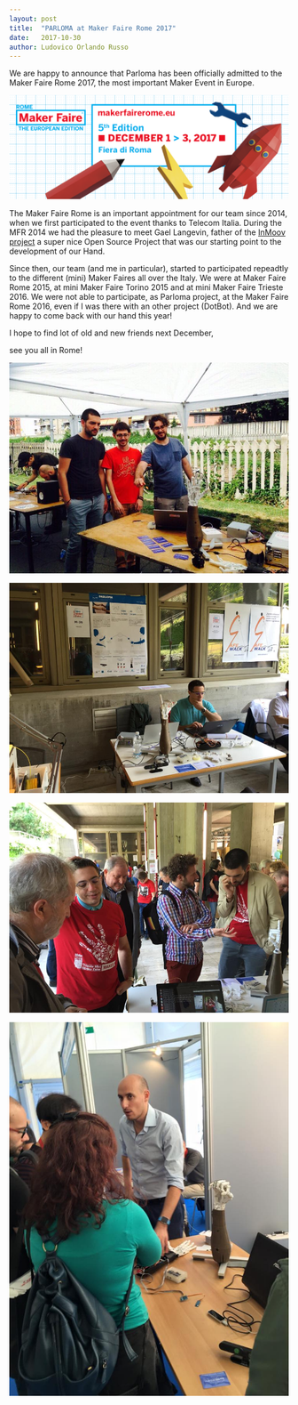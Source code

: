 ```yaml
---
layout: post
title:  "PARLOMA at Maker Faire Rome 2017"
date:   2017-10-30
author: Ludovico Orlando Russo
---
```


We are happy to announce that Parloma has been officially admitted to the Maker Faire Rome 2017,
the most important Maker Event in Europe.

![](/assets/imgs/2017-10-30-parloma-mfr2017.md/mfr17.png)

The Maker Faire Rome is an important appointment for our team since 2014, when
we first participated to the event thanks to Telecom Italia. During the MFR 2014 we
had the pleasure to meet Gael Langevin, father of the [InMoov project](http://inmoov.fr/)
a super nice Open Source Project that was our starting point to the development of
our Hand.

Since then, our team (and me in particular), started to participated repeadtly to
the different (mini) Maker Faires all over the Italy. We were at Maker Faire Rome 2015,
at mini Maker Faire Torino 2015 and at mini Maker Faire Trieste 2016. We were not
able to participate, as Parloma project, at the Maker Faire Rome 2016, even if
I was there with an other project (DotBot). And we are happy to come back with our hand this year!

I hope to find lot of old and new friends next December,

see you all in Rome!


![](/assets/imgs/2017-10-30-parloma-mfr2017.md/parloma1.jpg)

![](/assets/imgs/2017-10-30-parloma-mfr2017.md/parloma2.jpg)

![](/assets/imgs/2017-10-30-parloma-mfr2017.md/parloma3.jpg)

![](/assets/imgs/2017-10-30-parloma-mfr2017.md/parloma4.jpg)
